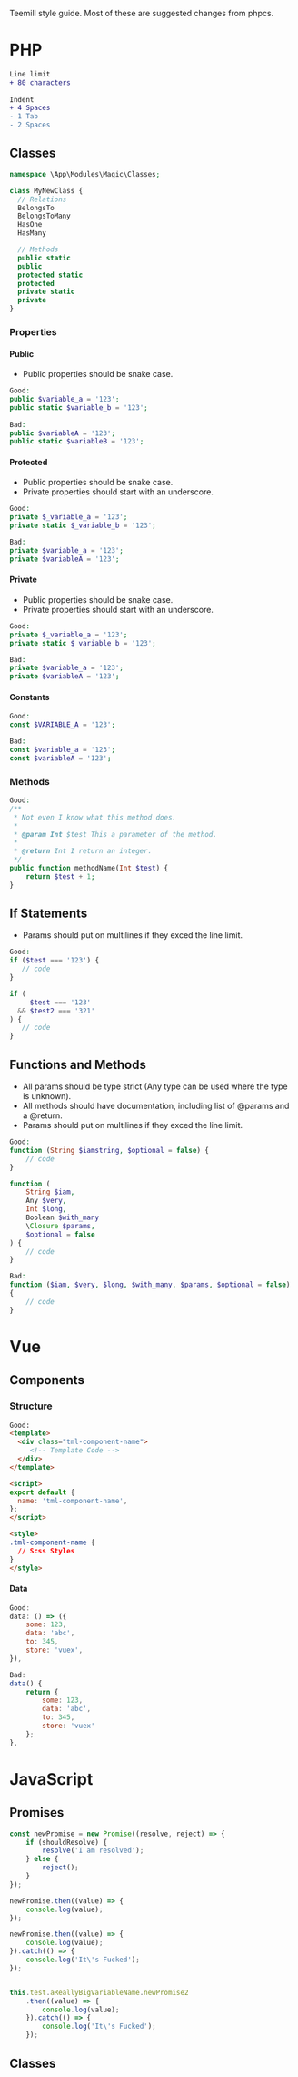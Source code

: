 Teemill style guide.
Most of these are suggested changes from phpcs.
 
# PHP
```diff
Line limit
+ 80 characters
 
Indent
+ 4 Spaces
- 1 Tab
- 2 Spaces
```
 
## Classes
```php
namespace \App\Modules\Magic\Classes;

class MyNewClass {
  // Relations
  BelongsTo
  BelongsToMany
  HasOne
  HasMany

  // Methods
  public static
  public
  protected static
  protected
  private static
  private
}
```
 
### Properties
 
#### Public
- Public properties should be snake case.
```php
Good:
public $variable_a = '123';
public static $variable_b = '123';
 
Bad:
public $variableA = '123';
public static $variableB = '123';
```

#### Protected
- Public properties should be snake case.
- Private properties should start with an underscore.
```php
Good:
private $_variable_a = '123';
private static $_variable_b = '123';

Bad:
private $variable_a = '123';
private $variableA = '123';
```
 
#### Private
- Public properties should be snake case.
- Private properties should start with an underscore.
```php
Good:
private $_variable_a = '123';
private static $_variable_b = '123';

Bad:
private $variable_a = '123';
private $variableA = '123';
```
 
#### Constants
```php
Good:
const $VARIABLE_A = '123';

Bad:
const $variable_a = '123';
const $variableA = '123';
```

### Methods
```php
Good:
/**
 * Not even I know what this method does.
 *
 * @param Int $test This a parameter of the method.
 *
 * @return Int I return an integer.
 */
public function methodName(Int $test) {
    return $test + 1;
}
```

## If Statements
- Params should put on multilines if they exced the line limit.
```php
Good:
if ($test === '123') {
   // code
}

if (
     $test === '123'
  && $test2 === '321'
) {
   // code
}
```
 
## Functions and Methods
- All params should be type strict (Any type can be used where the type is unknown).
- All methods should have documentation, including list of @params and a @return.
- Params should put on multilines if they exced the line limit.
```php
Good:
function (String $iamstring, $optional = false) {
    // code
}

function (
    String $iam,
    Any $very,
    Int $long,
    Boolean $with_many
    \Closure $params,
    $optional = false
) {
    // code
}

Bad:
function ($iam, $very, $long, $with_many, $params, $optional = false)
{
    // code
}
```


# Vue
## Components
### Structure
```html
Good:
<template>
  <div class="tml-component-name">
     <!-- Template Code -->
  </div>
</template>

<script>
export default {
  name: 'tml-component-name',
};
</script>

<style>
.tml-component-name {
  // Scss Styles
}
</style>
```
#### Data
```javascript
Good:
data: () => ({
    some: 123,
    data: 'abc',
    to: 345,
    store: 'vuex',
}),

Bad:
data() {
    return {
        some: 123,
        data: 'abc',
        to: 345,
        store: 'vuex'
    };
},
```

# JavaScript
## Promises
```javascript
const newPromise = new Promise((resolve, reject) => {
    if (shouldResolve) {
        resolve('I am resolved');
    } else {
        reject();
    }
});

newPromise.then((value) => {
    console.log(value);
});

newPromise.then((value) => {
    console.log(value);
}).catch(() => {
    console.log('It\'s Fucked');
});


this.test.aReallyBigVariableName.newPromise2
    .then((value) => {
        console.log(value);
    }).catch(() => {
        console.log('It\'s Fucked');
    });
```

## Classes
